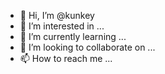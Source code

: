 - 👋 Hi, I’m @kunkey
- 👀 I’m interested in ...
- 🌱 I’m currently learning ...
- 💞️ I’m looking to collaborate on ...
- 📫 How to reach me ...

<!---
kunkey/kunkey is a ✨ special ✨ repository because its `README.md` (this file) appears on your GitHub profile.
You can click the Preview link to take a look at your changes.
--->
